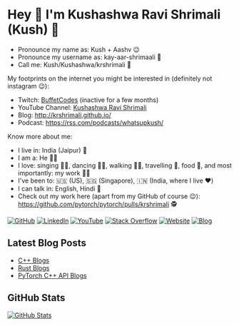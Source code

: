 # Hey 🙏 I'm Kushashwa Ravi Shrimali (Kush) 👋

- Pronounce my name as: Kush + Aashv 😉
- Pronounce my username as: kay-aar-shrimaali 🤍
- Call me: Kush/Kushashwa/krshrimali 💙

My footprints on the internet you might be interested in (definitely not instagram :wink:):

* Twitch: [BuffetCodes](https://twitch.tv/buffetcodes) (inactive for a few months)
* YouTube Channel: [Kushashwa Ravi Shrimali](http://youtube.com/c/kushashwaraviShrimali/)
* Blog: http://krshrimali.github.io/
* Podcast: https://rss.com/podcasts/whatsupkush/

Know more about me:

- I live in: India (Jaipur) 🏡
- I am a: He 🕵️‍♂️
- I love: singing 👨‍🎤, dancing 👯‍♂️, walking 🚶‍♂️, travelling 🚀, food 🥫, and most importantly: my work 🧑‍💼
- I've been to: 🇺🇸 (US), 🇸🇬 (Singapore), 🇮🇳 (India, where I live ❤️)
- I can talk in: English, Hindi 🥇
- Check out my work here (apart from my GitHub of course 😉): https://github.com/pytorch/pytorch/pulls/krshrimali 🕵️

[![GitHub](https://img.shields.io/badge/GitHub-krshrimali-red)](https://github.com/krshrimali)
[![LinkedIn](https://img.shields.io/badge/LinkedIn-kushashwa-blue)](https://www.linkedin.com/in/kushashwa-ravi-shrimali-b6780152/)
[![YouTube](https://img.shields.io/badge/YouTube-kush-red)](https://youtube.com/c/kushashwaraviShrimali)
[![Stack Overflow](https://img.shields.io/badge/Stack&nbsp;Overflow-kushashwa-orange)](https://stackoverflow.com/users/2218021/kushashwa-ravi-shrimali)
[![Website](https://img.shields.io/badge/Website-krshrimali.github.io-green)](https://krshrimali.github.io/)
[![Blog](https://img.shields.io/badge/Blog-krshrimali.github.io/blog-yellowgreen)](https://krshrimali.github.io/)

## Latest Blog Posts

<!-- BLOG-POST-LIST:START -->
- [C++ Blogs](https://krshrimali.github.io/categories/cpp/)
- [Rust Blogs](https://krshrimali.github.io/categories/rust/)
- [PyTorch C++ API Blogs](https://krshrimali.github.io/categories/pytorch/)

<!-- - [Union Find: Problem and Implementation (Naive)](https://krshrimali.github.io/Union-Find-Problem-And-Impl/)
- [Prefer Scoped Enums Over Unscoped Enums (Notes)](https://krshrimali.github.io/Prefer-Scoped-Enums-Over-Unscoped-Enums/)
- [Prefer alias declarations to typedefs (Notes)](https://krshrimali.github.io/Alias-Declarations-over-Typedefs-CPP/)
- [Function Pointers and Function Objects in C++](https://krshrimali.github.io/Function-Pointers-And-Function-Objects-in-CPP/)
- [How Vectors Work in C++ (Part-3): Diving deep into mostly used methods of Vectors](https://krshrimali.github.io/How-Vectors-Work-in-C++-Part-3/)
- [How Vectors Work in C++ (Part-2): What happens when you initialize a vector?](https://krshrimali.github.io/How-Vectors-Work-in-C++-Part-2/)
- [How Vectors Work in C++ (Part-1): How does push_back work?](https://krshrimali.github.io/How-Vectors-Work-in-C++-Part-1/)
- [PyTorch C++ API Blogs](https://krshrimali.github.io/pytorch/) -->
<!-- BLOG-POST-LIST:END -->

## GitHub Stats

[![GitHub Stats](https://github-readme-stats.vercel.app/api?username=krshrimali&show_icons=true&icon_color=805AD5&text_color=718096&bg_color=ffffff00&hide_title=true&include_all_commits=true&count_private=true&hide_border=true)](https://krshrimali.github.io)
